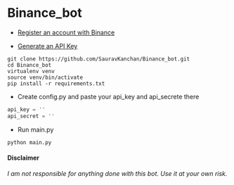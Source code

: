 # Binance_bot


+ [Register an account with Binance](https://www.binance.com)

+ [Generate an API Key](<https://www.binance.com/userCenter/createApi.html>)

```terminal
git clone https://github.com/SauravKanchan/Binance_bot.git
cd Binance_bot
virtualenv venv
source venv/bin/activate
pip install -r requirements.txt
```
+ Create config.py and paste your api_key and api_secrete there
```python
api_key = ''
api_secret = ''
```
+ Run main.py
```terminal
python main.py
```
#### Disclaimer
_I am not responsible for anything done with this bot. Use it at your own risk._
